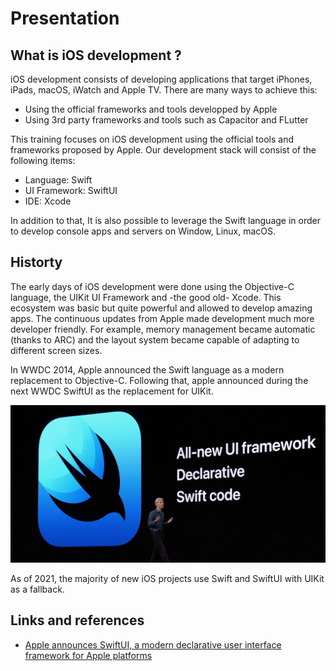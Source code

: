 # Presentation

## What is iOS development ?

iOS development consists of developing applications that target iPhones, iPads, macOS, iWatch and Apple TV.
There are many ways to achieve this:

- Using the official frameworks and tools developped by Apple
- Using 3rd party frameworks and tools such as Capacitor and FLutter

This training focuses on iOS development using the official tools and frameworks proposed by Apple. Our development stack will consist of the following items:

- Language: Swift
- UI Framework: SwiftUI
- IDE: Xcode

In addition to that, It is also possible to leverage the Swift language in order to develop console apps and servers on Window, Linux, macOS.

## Historty

The early days of iOS development were done using the Objective-C language, the UIKit UI Framework and -the good old- Xcode.
This ecosystem was basic but quite powerful and allowed to develop amazing apps.
The continuous updates from Apple made development much more developer friendly.
For example, memory management became automatic (thanks to ARC) and the layout system became capable of adapting to different screen sizes.

In WWDC 2014, Apple announced the Swift language as a modern replacement to Objective-C.
Following that, apple announced during the next WWDC SwiftUI as the replacement for UIKit.

![swiftui](../assets/swiftui-framework-wwdc.jpg)

As of 2021, the majority of new iOS projects use Swift and SwiftUI with UIKit as a fallback.

## Links and references

- [Apple announces SwiftUI, a modern declarative user interface framework for Apple platforms](https://9to5mac.com/2019/06/03/apple-announces-swiftui-a-modern-declarative-user-interface-framework-for-apple-platforms/)
